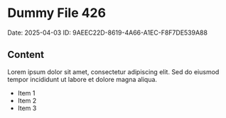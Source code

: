 # Dummy File 426

Date: 2025-04-03
ID: 9AEEC22D-8619-4A66-A1EC-F8F7DE539A88

## Content

Lorem ipsum dolor sit amet, consectetur adipiscing elit.
Sed do eiusmod tempor incididunt ut labore et dolore magna aliqua.

* Item 1
* Item 2
* Item 3

